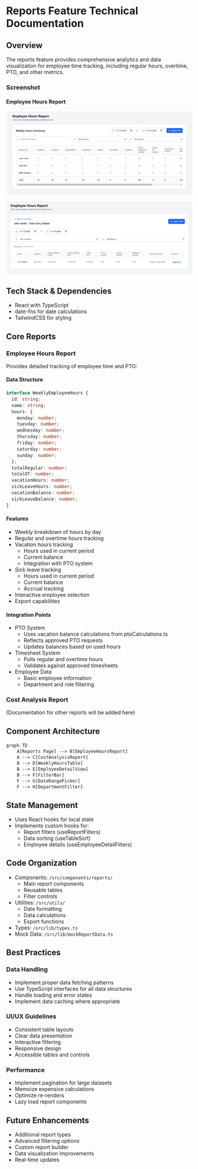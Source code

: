 # Reports Feature Technical Documentation

## Overview
The reports feature provides comprehensive analytics and data visualization for employee time tracking, including regular hours, overtime, PTO, and other metrics.

### Screenshot

#### Employee Hours Report
![alt text](image.png)

![alt text](image-1.png)

## Tech Stack & Dependencies
- React with TypeScript
- date-fns for date calculations
- TailwindCSS for styling

## Core Reports

### Employee Hours Report
Provides detailed tracking of employee time and PTO:

#### Data Structure
```typescript
interface WeeklyEmployeeHours {
  id: string;
  name: string;
  hours: {
    monday: number;
    tuesday: number;
    wednesday: number;
    thursday: number;
    friday: number;
    saturday: number;
    sunday: number;
  };
  totalRegular: number;
  totalOT: number;
  vacationHours: number;
  sickLeaveHours: number;
  vacationBalance: number;
  sickLeaveBalance: number;
}
```

#### Features
- Weekly breakdown of hours by day
- Regular and overtime hours tracking
- Vacation hours tracking
  - Hours used in current period
  - Current balance
  - Integration with PTO system
- Sick leave tracking
  - Hours used in current period
  - Current balance
  - Accrual tracking
- Interactive employee selection
- Export capabilities

#### Integration Points
- PTO System
  - Uses vacation balance calculations from ptoCalculations.ts
  - Reflects approved PTO requests
  - Updates balances based on used hours
- Timesheet System
  - Pulls regular and overtime hours
  - Validates against approved timesheets
- Employee Data
  - Basic employee information
  - Department and role filtering

### Cost Analysis Report
(Documentation for other reports will be added here)

## Component Architecture

```mermaid
graph TD
    A[Reports Page] --> B[EmployeeHoursReport]
    A --> C[CostAnalysisReport]
    B --> D[WeeklyHoursTable]
    B --> E[EmployeeDetailView]
    B --> F[FilterBar]
    F --> G[DateRangePicker]
    F --> H[DepartmentFilter]
```

## State Management
- Uses React hooks for local state
- Implements custom hooks for:
  - Report filters (useReportFilters)
  - Data sorting (useTableSort)
  - Employee details (useEmployeeDetailFilters)

## Code Organization
- Components: `/src/components/reports/`
  - Main report components
  - Reusable tables
  - Filter controls
- Utilities: `/src/utils/`
  - Date formatting
  - Data calculations
  - Export functions
- Types: `/src/lib/types.ts`
- Mock Data: `/src/lib/mockReportData.ts`

## Best Practices

### Data Handling
- Implement proper data fetching patterns
- Use TypeScript interfaces for all data structures
- Handle loading and error states
- Implement data caching where appropriate

### UI/UX Guidelines
- Consistent table layouts
- Clear data presentation
- Interactive filtering
- Responsive design
- Accessible tables and controls

### Performance
- Implement pagination for large datasets
- Memoize expensive calculations
- Optimize re-renders
- Lazy load report components

## Future Enhancements
- Additional report types
- Advanced filtering options
- Custom report builder
- Data visualization improvements
- Real-time updates
